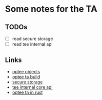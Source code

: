 # Some notes for the TA

## TODOs

- [ ] read secure storage
- [ ] read tee internal api

## Links

- [optee objects](https://optee.readthedocs.io/en/latest/general/about.html?highlight=tee-supplicant#op-tee-components)
- [optee ta build](https://optee.readthedocs.io/en/latest/building/trusted_applications.html)
- [secure storage](https://optee.readthedocs.io/en/latest/architecture/secure_storage.html)
- [tee internal core api](https://optee.readthedocs.io/en/latest/architecture/globalplatform_api.html#tee-internal-core-api)
- [optee ta in rust](https://teaclave.apache.org/trustzone-sdk-docs/overview-of-optee-rust-examples/)
